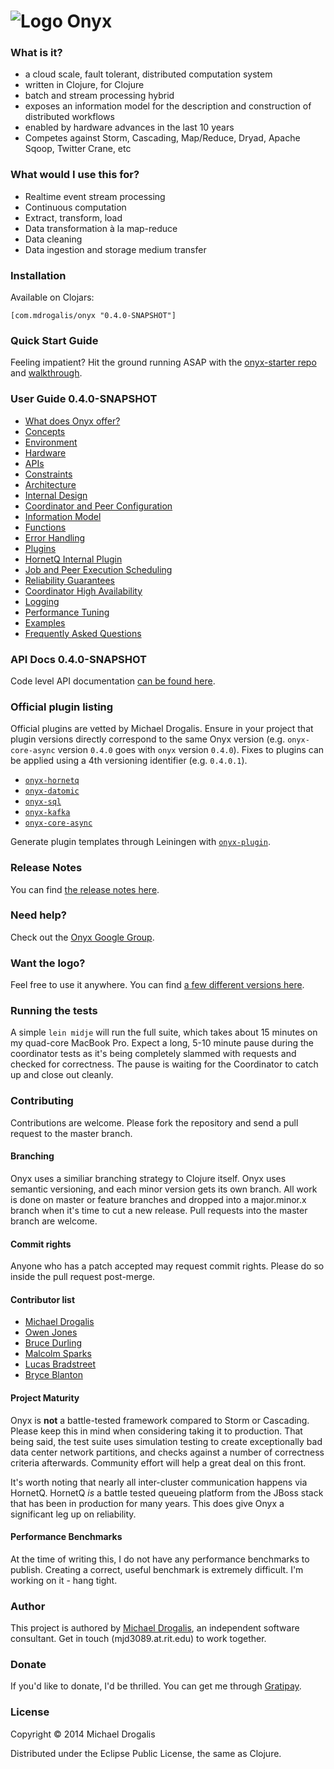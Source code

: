 # ![Logo](http://i.imgur.com/zdlOSZD.png?1) Onyx

### What is it?

- a cloud scale, fault tolerant, distributed computation system
- written in Clojure, for Clojure
- batch and stream processing hybrid
- exposes an information model for the description and construction of distributed workflows
- enabled by hardware advances in the last 10 years
- Competes against Storm, Cascading, Map/Reduce, Dryad, Apache Sqoop, Twitter Crane, etc

### What would I use this for?

- Realtime event stream processing
- Continuous computation 
- Extract, transform, load
- Data transformation à la map-reduce
- Data cleaning
- Data ingestion and storage medium transfer

### Installation

Available on Clojars:

```
[com.mdrogalis/onyx "0.4.0-SNAPSHOT"]
```

### Quick Start Guide

Feeling impatient? Hit the ground running ASAP with the [onyx-starter repo](https://github.com/MichaelDrogalis/onyx-starter) and [walkthrough](https://gist.github.com/MichaelDrogalis/bc620a7617396704125b).

### User Guide 0.4.0-SNAPSHOT
- [What does Onyx offer?](doc/user-guide/what-does-it-offer.md)
- [Concepts](doc/user-guide/concepts.md)
- [Environment](doc/user-guide/environment.md)
- [Hardware](doc/user-guide/hardware.md)
- [APIs](doc/user-guide/apis.md)
- [Constraints](doc/user-guide/constraints.md)
- [Architecture](doc/user-guide/architecture.md)
- [Internal Design](doc/user-guide/internal-design.md)
- [Coordinator and Peer Configuration](doc/user-guide/coord-peer-config.md)
- [Information Model](doc/user-guide/information-model.md)
- [Functions](doc/user-guide/functions.md)
- [Error Handling](doc/user-guide/error-handling.md)
- [Plugins](doc/user-guide/plugins.md)
- [HornetQ Internal Plugin](doc/user-guide/hornetq-plugin.md)
- [Job and Peer Execution Scheduling](doc/user-guide/scheduling.md)
- [Reliability Guarantees](doc/user-guide/reliability-guarantees.md)
- [Coordinator High Availability](doc/user-guide/coordinator-ha.md)
- [Logging](doc/user-guide/logging.md)
- [Performance Tuning](doc/user-guide/performance-tuning.md)
- [Examples](doc/user-guide/examples.md)
- [Frequently Asked Questions](doc/user-guide/faq.md)

### API Docs 0.4.0-SNAPSHOT

Code level API documentation [can be found here](http://michaeldrogalis.github.io/onyx/).

### Official plugin listing

Official plugins are vetted by Michael Drogalis. Ensure in your project that plugin versions directly correspond to the same Onyx version (e.g. `onyx-core-async` version `0.4.0` goes with `onyx` version `0.4.0`). Fixes to plugins can be applied using a 4th versioning identifier (e.g. `0.4.0.1`).

- [`onyx-hornetq`](doc/user-guide/hornetq-plugin.md)
- [`onyx-datomic`](https://github.com/MichaelDrogalis/onyx-datomic)
- [`onyx-sql`](https://github.com/MichaelDrogalis/onyx-sql)
- [`onyx-kafka`](https://github.com/MichaelDrogalis/onyx-kafka)
- [`onyx-core-async`](https://github.com/MichaelDrogalis/onyx-core-async)

Generate plugin templates through Leiningen with [`onyx-plugin`](https://github.com/MichaelDrogalis/onyx-plugin).

### Release Notes

You can find [the release notes here](doc/release-notes/0.4.0.md).

### Need help?

Check out the [Onyx Google Group](https://groups.google.com/forum/#!forum/onyx-user).

### Want the logo?

Feel free to use it anywhere. You can find [a few different versions here](https://github.com/MichaelDrogalis/onyx/tree/0.4.x/resources/logo).

### Running the tests

A simple `lein midje` will run the full suite, which takes about 15 minutes on my quad-core MacBook Pro. Expect a long, 5-10 minute pause during the coordinator tests as it's being completely slammed with requests and checked for correctness. The pause is waiting for the Coordinator to catch up and close out cleanly.

### Contributing

Contributions are welcome. Please fork the repository and send a pull request to the master branch.

#### Branching

Onyx uses a similiar branching strategy to Clojure itself. Onyx uses semantic versioning, and each minor version gets its own branch. All work is done on master or feature branches and dropped into a major.minor.x branch when it's time to cut a new release. Pull requests into the master branch are welcome.

#### Commit rights

Anyone who has a patch accepted may request commit rights. Please do so inside the pull request post-merge.

#### Contributor list

- [Michael Drogalis](https://github.com/MichaelDrogalis)
- [Owen Jones](https://github.com/owengalenjones)
- [Bruce Durling](https://github.com/otfrom)
- [Malcolm Sparks](https://github.com/malcolmsparks)
- [Lucas Bradstreet](https://github.com/lbradstreet)
- [Bryce Blanton](https://github.com/bblanton)

#### Project Maturity

Onyx is **not** a battle-tested framework compared to Storm or Cascading. Please keep this in mind when considering taking it to production. That being said, the test suite uses simulation testing to create exceptionally bad data center network partitions, and checks against a number of correctness criteria afterwards. Community effort will help a great deal on this front.

It's worth noting that nearly all inter-cluster communication happens via HornetQ. HornetQ *is* a battle tested queueing platform from the JBoss stack that has been in production for many years. This does give Onyx a significant leg up on reliability.

#### Performance Benchmarks

At the time of writing this, I do not have any performance benchmarks to publish. Creating a correct, useful benchmark is extremely difficult. I'm working on it - hang tight.

### Author

This project is authored by [Michael Drogalis](https://twitter.com/MichaelDrogalis), an independent software consultant. Get in touch (mjd3089.at.rit.edu) to work together.

### Donate

If you'd like to donate, I'd be thrilled. You can get me through [Gratipay](https://gratipay.com/MichaelDrogalis/).

### License

Copyright © 2014 Michael Drogalis

Distributed under the Eclipse Public License, the same as Clojure.
